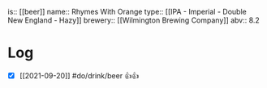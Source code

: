 is:: [[beer]]
name:: Rhymes With Orange
type:: [[IPA - Imperial - Double New England - Hazy]]
brewery:: [[Wilmington Brewing Company]]
abv:: 8.2

# Log
- [x] [[2021-09-20]] #do/drink/beer 👍👍
